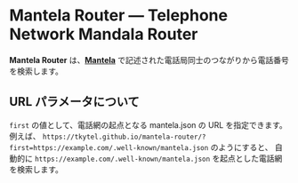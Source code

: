 # Mantela Router — Telephone Network Mandala Router

**Mantela Router** は、[**Mantela**](https://github.com/tkytel/mantela) で記述された電話局同士のつながりから電話番号を検索します。

## URL パラメータについて

`first` の値として、電話網の起点となる mantela.json の URL を指定できます。
例えば、
`https://tkytel.github.io/mantela-router/?first=https://example.com/.well-known/mantela.json`
のようにすると、
自動的に `https://example.com/.well-known/mantela.json` を起点とした電話網を検索します。
